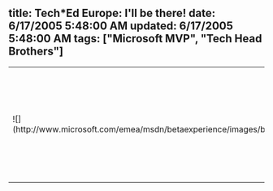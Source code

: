 title: Tech*Ed Europe: I'll be there!
date: 6/17/2005 5:48:00 AM
updated: 6/17/2005 5:48:00 AM
tags: ["Microsoft MVP", "Tech Head Brothers"]
---
<table>
  <tbody>
  <tr>
    <td>![](http://www.microsoft.com/emea/msdn/betaexperience/images/banner_teched_150x130.gif)</td>
    <td valign="top">I finally got the confirmation of my registration to the 
      Tech*Ed 2005 Europe, held in Amsterdam.</td></tr></tbody></table>
